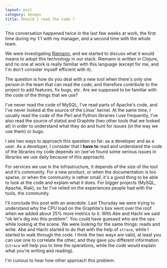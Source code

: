 ```yaml
---
layout: post
category: devops
title: Should I read the code ?
---
```


This conversation happened twice in the last few weeks at work, the first time during my 1:1 with my manager, and a second time with the whole team.

We were investigating [Riemann](http://riemann.io/), and we started to discuss what it would means to adopt this technology in our stack.  Riemann is written in Clojure, and no one at work is really familiar with this language (except for me, and I'm don't consider myself efficient with it).

The question is how do you deal with a new tool when there's only one person in the team that can read the code, and therefore contribute to the project to add features, fix bugs, etc.  Are we supposed to be familiar with the code of the things that we use?

I've never read the code of MySQL, I've read parts of Apache's code, and I've never looked at the source of the Linux' kernel.  At the same time, I usually read the code of the Perl and Python libraries I use frequently, I've also read the source of statsd and Graphite (two other tools that we looked at) in order to understand what they do and hunt for issues (in the way we use them) or bugs.

I see two ways to approach this question so far: as a developer and as a user.  As a developer, I consider that I **have to** read and understand the code of the libraries my code depends on (we've found some serious issues in libraries we use daily because of this approach).

For services we use in the infrastructure, it depends of the size of the tool and it's community.  For a new product, or when the documentation is too sparse, or when the community is rather small, it's a good thing to be able to look at the code and explain what it does.  For bigger projects (MySQL, Apache, Riak), so far I've relied on the experiences people had with the tools, the community.

I'll conclude this post with an anecdote.  Last Thursday we were trying to understand why the CPU load on the Graphite's box went over the roof when we added about 25% more metrics to it.  With Abe and Hachi we said "ok let's dig into this problem".  You could have guessed who are the ops while looking at the scene.  We were looking for the same things: reads and write.  Abe and Hachi started to do that with the help of ``strace``, while I started to walk through the code.  I think the two ways are valid, at least you can use one to correlate the other, and they gave you different information (``strace`` will help you to time the operations, while the code would explain what you're writing and reading).

I'm curious to hear how other approach this problem.

